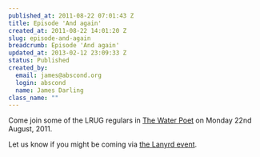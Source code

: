 ```yaml
--- 
published_at: 2011-08-22 07:01:43 Z
title: Episode 'And again'
created_at: 2011-08-22 14:01:20 Z
slug: episode-and-again
breadcrumb: Episode 'And again'
updated_at: 2013-02-12 23:09:33 Z
status: Published
created_by: 
  email: james@abscond.org
  login: abscond
  name: James Darling
class_name: ""
---
```


Come join some of the LRUG regulars in [The Water Poet][1] on Monday 22nd August, 2011.

Let us know if you might be coming via [the Lanyrd event][2].

[1]:http://www.fancyapint.com/Pub/london/the-water-poet/1564
[2]:http://lanyrd.com/2011/lrug-nights-august/

